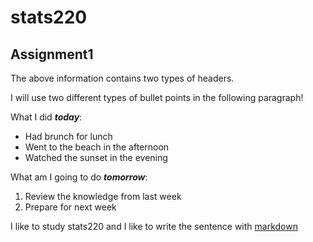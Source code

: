# stats220
## Assignment1

<p>The above information contains two types of headers.<br>
<p>I will use two different types of bullet points in the following paragraph!

What I did <em><strong>today</strong></em>:
<ul>
  <li>Had brunch for lunch
  <li>Went to the beach in the afternoon
  <li>Watched the sunset in the evening
</ul>

What am I going to do <em><b>tomorrow</b></em>:
<ol>
  <li>Review the knowledge from last week
  <li>Prepare for next week
</ol

I like to study stats220 and I like to write the sentence with [markdown](https://en.wikipedia.org/wiki/Markdown)
